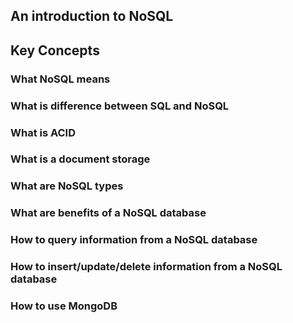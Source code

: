 ## An introduction to NoSQL

## Key Concepts
### What NoSQL means
### What is difference between SQL and NoSQL
### What is ACID
### What is a document storage
### What are NoSQL types
### What are benefits of a NoSQL database
### How to query information from a NoSQL database
### How to insert/update/delete information from a NoSQL database
### How to use MongoDB
